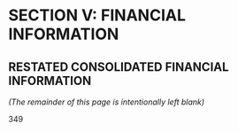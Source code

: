 # SECTION V: FINANCIAL INFORMATION

## RESTATED CONSOLIDATED FINANCIAL INFORMATION

*(The remainder of this page is intentionally left blank)*

349